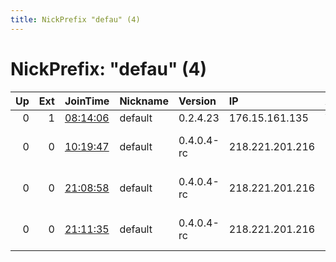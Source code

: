 ```yaml
---
title: NickPrefix "defau" (4)
---
```


# NickPrefix: "defau" (4)

|   Up |   Ext | JoinTime                                                                                            | Nickname   | Version    | IP              | AS                               | CC   |   ORp |   Dirp | OS      | Contact   |   eFamMembers |
|-----:|------:|:----------------------------------------------------------------------------------------------------|:-----------|:-----------|:----------------|:---------------------------------|:-----|------:|-------:|:--------|:----------|--------------:|
|    0 |     1 | [08:14:06](https://metrics.torproject.org/rs.html#details/D62C4E8A484A4691A93C5663EAAC0A066B0A5B32) | default    | 0.2.4.23   | 176.15.161.135  | VimpelCom                        | ru   |   443 |   9030 | Windows | None      |             1 |
|    0 |     0 | [10:19:47](https://metrics.torproject.org/rs.html#details/9E7E58E8D71E0A1ADC1B72A9E1B4ACB5DA9A6D17) | default    | 0.4.0.4-rc | 218.221.201.216 | So-net Entertainment Corporation | jp   | 65192 |      0 | Windows | None      |             1 |
|    0 |     0 | [21:08:58](https://metrics.torproject.org/rs.html#details/CB3D77E814064D75771D35484140889B071C0CCB) | default    | 0.4.0.4-rc | 218.221.201.216 | So-net Entertainment Corporation | jp   | 65192 |      0 | Windows | None      |             1 |
|    0 |     0 | [21:11:35](https://metrics.torproject.org/rs.html#details/DD6497580D5619E134C00377AE79B6169D0F0465) | default    | 0.4.0.4-rc | 218.221.201.216 | So-net Entertainment Corporation | jp   | 65192 |      0 | Windows | None      |             1 |
